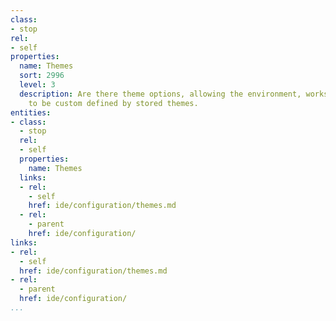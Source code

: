 ```yaml
---
class:
- stop
rel:
- self
properties:
  name: Themes
  sort: 2996
  level: 3
  description: Are there theme options, allowing the environment, workspace, and projects
    to be custom defined by stored themes.
entities:
- class:
  - stop
  rel:
  - self
  properties:
    name: Themes
  links:
  - rel:
    - self
    href: ide/configuration/themes.md
  - rel:
    - parent
    href: ide/configuration/
links:
- rel:
  - self
  href: ide/configuration/themes.md
- rel:
  - parent
  href: ide/configuration/
...
```

